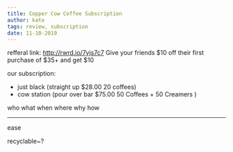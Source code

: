 ```yaml
---
title: Copper Cow Coffee Subscription
author: kate
tags: review, subscription
date: 11-10-2019
---
```


refferal link: http://rwrd.io/7yjs7c7 
Give your friends $10 off their first purchase of $35+ and get $10 

our subscription:
- just black (straight up $28.00 20 coffees)
- cow station (pour over bar $75.00 50 Coffees + 50 Creamers )

who
what
when 
where
why 
how

---

ease

recyclable~?